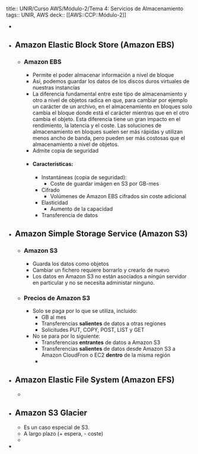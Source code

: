 title:: UNIR/Curso AWS/Módulo-2/Tema 4: Servicios de Almacenamiento
tags:: UNIR, AWS
deck:: [[AWS::CCP::Módulo-2]]

-
- ## Amazon Elastic Block Store (Amazon EBS)
	- ### Amazon EBS
		- Permite el poder almacenar información a nivel de bloque
		- Así, podemos guardar los datos de los discos duros virtuales de nuestras instancias
		- La diferencia fundamental entre este tipo de almacenamiento y otro a nivel de objetos radica en que, para cambiar por ejemplo un carácter de un archivo, en el almacenamiento en bloques solo cambia el bloque donde está el carácter mientras que en el otro cambia el objeto. Esta diferencia tiene un gran impacto en el rendimiento, la latencia y el coste. Las soluciones de almacenamiento en bloques suelen ser más rápidas y utilizan menos ancho de banda, pero pueden ser más costosas que el almacenamiento a nivel de objetos.
		- Admite copia de seguridad
		- #### Características:
			- Instantáneas (copia de seguridad):
				- Coste de guardar imágen en S3 por GB-mes
			- Cifrado
				- Volúmenes de Amazon EBS cifrados sin coste adicional
			- Elasticidad
				- Aumento de la capacidad
			- Transferencia de datos
- ## Amazon Simple Storage Service (Amazon S3)
	- ### Amazon S3
		- Guarda los datos como objetos
		- Cambiar un fichero requiere borrarlo y crearlo de nuevo
		- Los datos en Amazon S3 no están asociados a ningún servidor en particular y no se necesita administar ninguno.
	- ### Precios de Amazon S3
		- Solo se paga por lo que se utiliza, incluido:
			- GB al mes
			- Transferencias **salientes** de datos a otras regiones
			- Solicitudes PUT, COPY, POST, LIST y GET
		- No se para por lo siguiente:
			- Transferencias **entrantes** de datos a Amazon S3
			- Transferencias **salientes** de datos desde Amazon S3 a Amazon CloudFron o EC2 **dentro** de la misma región
			-
- ## Amazon Elastic File System (Amazon EFS)
	-
- ## Amazon S3 Glacier
	- Es un caso especial de S3.
	- A largo plazo (+ espera, - coste)
	-
-